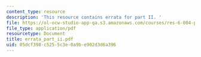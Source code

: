 ```yaml
---
content_type: resource
description: 'This resource contains errata for part II. '
file: https://ol-ocw-studio-app-qa.s3.amazonaws.com/courses/res-6-004-principles-of-computer-system-design-an-introduction-spring-2009/05dcf398c5255c3e0a9be902d3d6a396_errata_part_ii.pdf
file_type: application/pdf
resourcetype: Document
title: errata_part_ii.pdf
uid: 05dcf398-c525-5c3e-0a9b-e902d3d6a396
---
```

